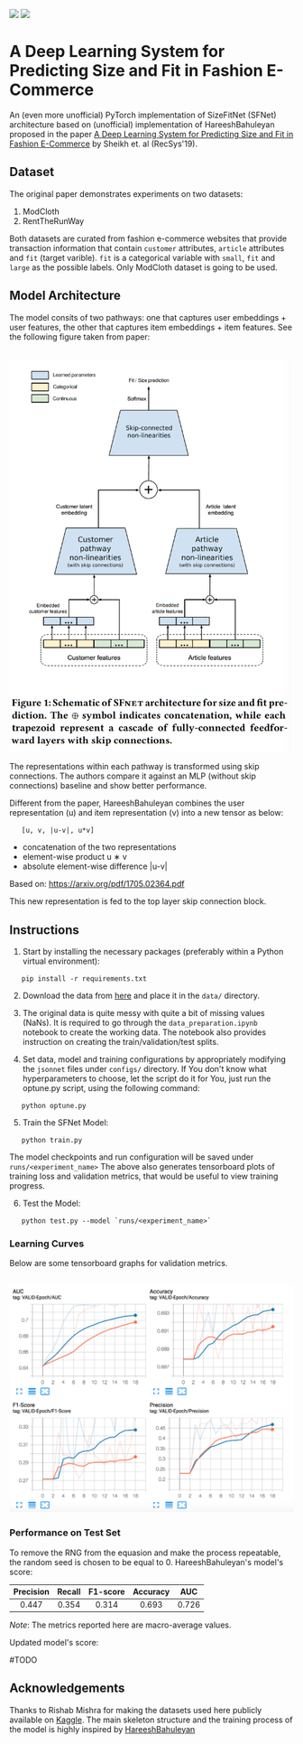 ![](https://img.shields.io/badge/python-3.8-brightgreen.svg) ![](https://img.shields.io/badge/pytorch-1.10.0-orange.svg)

# A Deep Learning System for Predicting Size and Fit in Fashion E-Commerce

An (even more unofficial) PyTorch implementation of SizeFitNet (SFNet) architecture based on (unofficial) implementation of HareeshBahuleyan proposed in the paper [A Deep Learning System for Predicting Size and Fit in Fashion E-Commerce](https://arxiv.org/pdf/1907.09844.pdf) by Sheikh et. al (RecSys'19).

## Dataset
The original paper demonstrates experiments on two datasets:

1. ModCloth
2. RentTheRunWay

Both datasets are curated from fashion e-commerce websites that provide transaction information that contain `customer` attributes, `article` attributes and `fit` (target varible). `fit` is a categorical variable with `small`, `fit` and `large` as the possible labels. Only ModCloth dataset is going to be used.

## Model Architecture

The model consits of two pathways: one that captures user embeddings + user features, the other that captures item embeddings + item features. See the following figure taken from paper:

<br>
<img src="images/sfnet.png" width="500"/>
<br>

The representations within each pathway is transformed using skip connections. The authors compare it against an MLP (without skip connections) baseline and show better performance. 

Different from the paper, HareeshBahuleyan combines the user representation (u) and item representation (v) into a new tensor as below:
```
   [u, v, |u-v|, u*v]
```
- concatenation of the two representations
- element-wise product u ∗ v
- absolute element-wise difference |u-v|

Based on: https://arxiv.org/pdf/1705.02364.pdf

This new representation is fed to the top layer skip connection block.

## Instructions

1. Start by installing the necessary packages (preferably within a Python virtual environment):
```
   pip install -r requirements.txt
```

2. Download the data from [here](https://www.kaggle.com/rmisra/clothing-fit-dataset-for-size-recommendation) and place it in the `data/` directory.

3. The original data is quite messy with quite a bit of missing values (NaNs). It is required to go through the `data_preparation.ipynb` notebook to create the working data. The notebook also provides instruction on creating the train/validation/test splits. 

4. Set data, model and training configurations by appropriately modifying the `jsonnet` files under `configs/` directory. If You don't know what hyperparameters to choose, let the script do it for You, just run the optune.py script, using the following command:
```
   python optune.py
```
5. Train the SFNet Model:
```
   python train.py
```
The model checkpoints and run configuration will be saved under `runs/<experiment_name>`
The above also generates tensorboard plots of training loss and validation metrics, that would be useful to view training progress.

6. Test the Model:
```
   python test.py --model `runs/<experiment_name>`
```

### Learning Curves
Below are some tensorboard graphs for validation metrics. 

<br>
<img src="images/tensorboard.png" width="600"/>
<br>

### Performance on Test Set
To remove the RNG from the equasion and make the process repeatable, the random seed is chosen to be equal to 0.
HareeshBahuleyan's model's score:

| Precision| Recall  | F1-score | Accuracy |  AUC  |
|:--------:|:-------:|:--------:|:--------:|:-----:|
| 0.447    | 0.354   |   0.314  | 0.693    | 0.726 | 

*Note*: The metrics reported here are macro-average values. 

Updated model's score:

#TODO

## Acknowledgements
Thanks to Rishab Mishra for making the datasets used here publicly available on [Kaggle](https://www.kaggle.com/rmisra/clothing-fit-dataset-for-size-recommendation). The main skeleton structure and the training process of the model is highly inspired by [HareeshBahuleyan](https://github.com/HareeshBahuleyan/size-fit-net)
